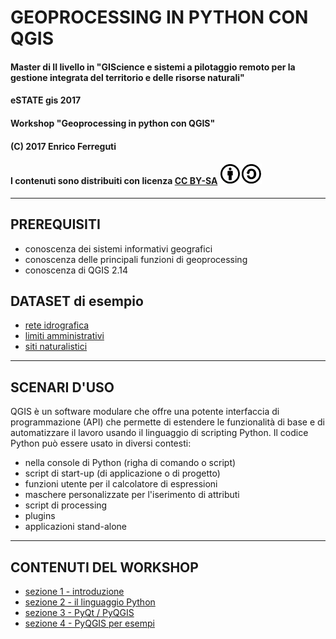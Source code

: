 <!-- $theme: default -->

# GEOPROCESSING IN PYTHON CON QGIS

#### Master di II livello in "GIScience e sistemi a pilotaggio remoto per la gestione integrata del territorio e delle risorse naturali"
#### eSTATE gis 2017
#### Workshop "Geoprocessing in python con QGIS"

#### (C) 2017 Enrico Ferreguti
#### I contenuti sono distribuiti con licenza [CC BY-SA](https://creativecommons.org/licenses/by-sa/3.0/it/) ![](CC-BY-SA_icon.svg.png)

---

## PREREQUISITI

* conoscenza dei sistemi informativi geografici 
* conoscenza delle principali funzioni di geoprocessing
* conoscenza di QGIS 2.14

## DATASET di esempio
* [rete idrografica](./dataset/idrografia.geojson)
* [limiti amministrativi](./dataset/comuni_ve.geojson)
* [siti naturalistici](./dataset/siti_naturalistici.geojson)

---

## SCENARI D'USO

QGIS è un software modulare che offre una potente interfaccia di programmazione (API) che permette di estendere le funzionalità di base e di automatizzare il lavoro usando il linguaggio di scripting Python.
Il codice Python può essere usato in diversi contesti:
* nella console di Python (righa di comando o script)
* script di start-up (di applicazione o di progetto)
* funzioni utente per il calcolatore di espressioni
* maschere personalizzate per l'iserimento di attributi
* script di processing
* plugins
* applicazioni stand-alone

---

## CONTENUTI DEL WORKSHOP

* [sezione 1 - introduzione](./workshop_0.html)
* [sezione 2 - il linguaggio Python](./workshop_1.html)
* [sezione 3 - PyQt / PyQGIS](./workshop_2.html)
* [sezione 4 - PyQGIS per esempi](./workshop_3.html)